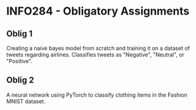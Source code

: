# INFO284 - Obligatory Assignments
## Oblig 1
Creating a naive bayes model from scratch and training it on a dataset of tweets regarding airlines. Classifies tweets as "Negative", "Neutral", or "Positive".

## Oblig 2
A neural network using PyTorch to classify clothing items in the Fashion MNIST dataset.

